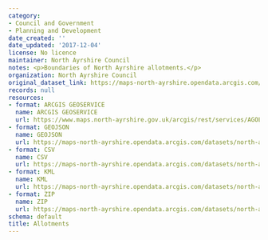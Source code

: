 ```yaml
---
category:
- Council and Government
- Planning and Development
date_created: ''
date_updated: '2017-12-04'
license: No licence
maintainer: North Ayrshire Council
notes: <p>Boundaries of North Ayrshire allotments.</p>
organization: North Ayrshire Council
original_dataset_link: https://maps-north-ayrshire.opendata.arcgis.com/maps/north-ayrshire::allotments
records: null
resources:
- format: ARCGIS GEOSERVICE
  name: ARCGIS GEOSERVICE
  url: https://www.maps.north-ayrshire.gov.uk/arcgis/rest/services/AGOL/Open_Data_Portal/FeatureServer/37
- format: GEOJSON
  name: GEOJSON
  url: https://maps-north-ayrshire.opendata.arcgis.com/datasets/north-ayrshire::allotments.geojson?outSR=%7B%22latestWkid%22%3A27700%2C%22wkid%22%3A27700%7D
- format: CSV
  name: CSV
  url: https://maps-north-ayrshire.opendata.arcgis.com/datasets/north-ayrshire::allotments.csv?outSR=%7B%22latestWkid%22%3A27700%2C%22wkid%22%3A27700%7D
- format: KML
  name: KML
  url: https://maps-north-ayrshire.opendata.arcgis.com/datasets/north-ayrshire::allotments.kml?outSR=%7B%22latestWkid%22%3A27700%2C%22wkid%22%3A27700%7D
- format: ZIP
  name: ZIP
  url: https://maps-north-ayrshire.opendata.arcgis.com/datasets/north-ayrshire::allotments.zip?outSR=%7B%22latestWkid%22%3A27700%2C%22wkid%22%3A27700%7D
schema: default
title: Allotments
---
```

